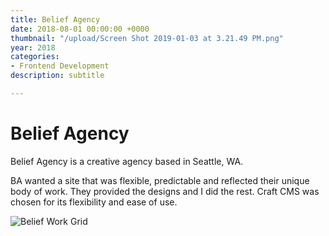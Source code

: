 ```yaml
---
title: Belief Agency
date: 2018-08-01 00:00:00 +0000
thumbnail: "/upload/Screen Shot 2019-01-03 at 3.21.49 PM.png"
year: 2018
categories:
- Frontend Development
description: subtitle

---
```

# Belief Agency

Belief Agency is a creative agency based in Seattle, WA.

BA wanted a site that was flexible, predictable and reflected their unique body of work. They provided the designs and I did the rest. Craft CMS was chosen for its flexibility and ease of use.

![](/upload/ba.gif "Belief Work Grid")